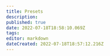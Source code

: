 ```yaml
---
title: Presets
description: 
published: true
date: 2022-07-18T18:58:10.069Z
tags: 
editor: markdown
dateCreated: 2022-07-18T18:57:12.216Z
---
```


#